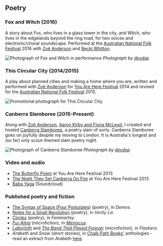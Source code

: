## Poetry

### Fox and Witch (2016)

A story about Fox, who lives in a glass tower in the city, and Witch, who lives in the edgelands beyond the ring road, for two voices and electronic/choral soundscape. Performed at the [Australian National Folk Festival](http://folkfestival.org.au/) 2016 with [Zoë Anderson](http://imaginaryink.tumblr.com/) and [Becki Whitton](https://aphir.bandcamp.com/).

![Photograph of Fox and Witch in performance](/assets/foxandwitch.jpg)
*Photograph by [devdsp](http://flickr.com/devdsp)*

### This Circular City (2014/2015)

A play about planned cities and making a home where you are, written and performed with [Zoë Anderson](http://imaginaryink.tumblr.com/) for [You Are Here Festival](http://youareherecanberra.com.au/) 2014 and revised for the [Australian National Folk Festival](http://folkfestival.org.au/) 2015.

![Promotional photograph for This Circular City](/assets/thiscircularcity.jpg)

### Canberra Slamboree (2015-Present)

Along with [Zoë Anderson](http://imaginaryink.tumblr.com/), [Aaron Kirby and Fiona McLeod](http://mclirby.com/), I created and hosted [Canberra Slamboree](http://mclirby.com/canberra-slambouree), a poetry slam of sorts. Canberra Slamboree goes on joyfully despite my moving to London. It is Australia's longest and (so far) only scout-themed slam poetry night.

![Photograph of Canberra Slamboree](/assets/canberraslamboree.jpg)
*Photograph by [devdsp](http://flickr.com/devdsp)*

### Video and audio

* [The Butterfly Poem](http://www.youtube.com/watch?v=b3-7rXW-Ank) at You Are Here Festival 2013
* [The Night They Set Canberra On Fire](http://www.youtube.com/watch?v=My7XSpu2n4Y) at You Are Here Festival 2013
* [Baba Yaga](https://soundcloud.com/lucubratory/big-w) (Soundcloud)

### Published poetry and fiction

* [The Syntax of Space (Four Postulates)](http://www.demosproject.net/the-syntax-of-space-four-postulates/) (poetry), in _Demos_.
* [Notes for a Small Revolution](http://verityla.com/notes-for-a-small-revolution-raphael-kabo/) (poetry), in _Verity La_.
* [Circles](http://feminartsy.com/?p=444) (poetry), in _Feminartsy_.
* _[Fur Alina](http://www.meniscus.org.au/Meniscus%20-%20Volume%202,%20Issue%202.pdf)_ (microfiction), in _[Meniscus](http://www.meniscus.org.au/)_.
* _[Labyrinth](http://seizureonline.com/content/labyrinth/)_ and _[The Band That Played Forever](http://seizureonline.com/content/the-band-that-played-forever/)_ (microfiction), in _Flashers_.
* _Arabeth_ and _Snow_ (short stories), in [Chalk Path Books'](http://chalkpathbooks.com/) anthologies - read an extract from _Arabeth_ [here](http://chalkpathbooks.com/arabeth/).